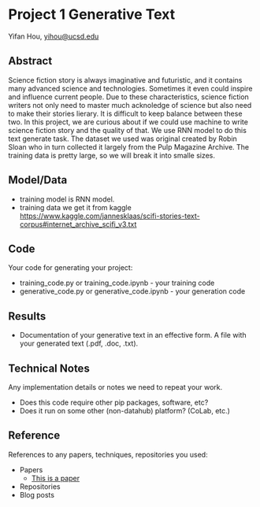 # Project 1 Generative Text

Yifan Hou, yihou@ucsd.edu


## Abstract

Science fiction story is always imaginative and futuristic, and  it contains many advanced science and technologies. Sometimes it even could inspire and influence current people. Due to these characteristics, science fiction writers not only need to master much acknoledge of science but also need to make their stories lierary. It is difficult to keep balance between these two. In this project, we are curious about if we could use machine to write science fiction story and the quality of that. We use RNN model to do this text generate task. The dataset we used was original created by Robin Sloan who in turn collected it largely from the Pulp Magazine Archive.
The training data is pretty large, so we will break it into smalle sizes.



## Model/Data

- training model is RNN model.
- training data we get it from kaggle https://www.kaggle.com/jannesklaas/scifi-stories-text-corpus#internet_archive_scifi_v3.txt

## Code


Your code for generating your project:
- training_code.py or training_code.ipynb - your training code
- generative_code.py or generative_code.ipynb - your generation code

## Results

- Documentation of your generative text in an effective form. A file with your generated text (.pdf, .doc, .txt). 

## Technical Notes

Any implementation details or notes we need to repeat your work. 
- Does this code require other pip packages, software, etc?
- Does it run on some other (non-datahub) platform? (CoLab, etc.)

## Reference

References to any papers, techniques, repositories you used:
- Papers
  - [This is a paper](this_is_the_link.pdf)
- Repositories
- Blog posts
